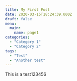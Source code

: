 ```yaml
---
title: My First Post
date: 2020-03-15T18:24:39.000Z
draft: false
menu: 
  main:
    name: page1
categories:
  - "Category 1"
  - "Category 2"
tags:
  - "Test"
  - "Another test"
---
```

This is a test123456